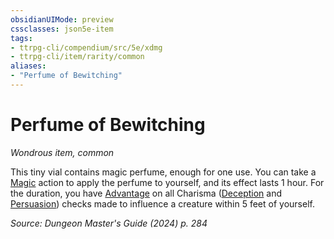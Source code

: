 ```yaml
---
obsidianUIMode: preview
cssclasses: json5e-item
tags:
- ttrpg-cli/compendium/src/5e/xdmg
- ttrpg-cli/item/rarity/common
aliases: 
- "Perfume of Bewitching"
---
```

# Perfume of Bewitching
*Wondrous item, common*  



This tiny vial contains magic perfume, enough for one use. You can take a [Magic](Mechanics/rules/actions.md#Magic) action to apply the perfume to yourself, and its effect lasts 1 hour. For the duration, you have [Advantage](Mechanics/rules/variant-rules/advantage-xphb.md) on all Charisma ([Deception](Mechanics/rules/skills.md#Deception) and [Persuasion](Mechanics/rules/skills.md#Persuasion)) checks made to influence a creature within 5 feet of yourself.

*Source: Dungeon Master's Guide (2024) p. 284*